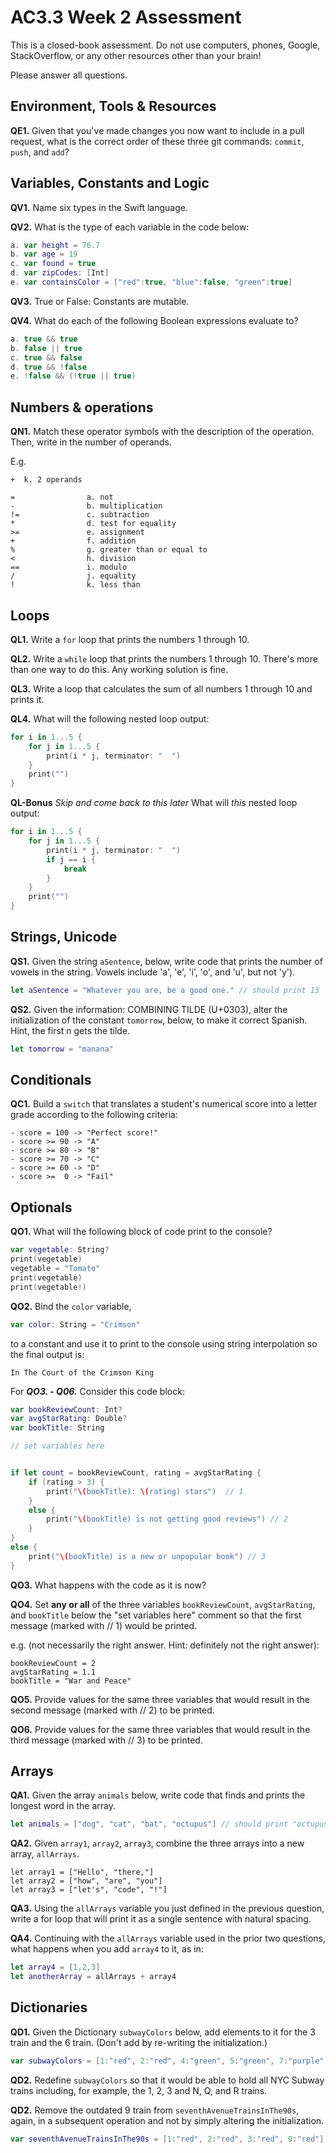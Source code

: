 # AC3.3 Week 2 Assessment

This is a closed-book assessment.  Do not use computers, phones, Google,
StackOverflow, or any other resources other than your brain!

Please answer all questions.

## Environment, Tools & Resources

**QE1.** Given that you've made changes you now want to include in a pull request, 
what is the correct order of these three git commands:
```commit```, ```push```, and ```add```?

## Variables, Constants and Logic

**QV1.** Name six types in the Swift language.

**QV2.** What is the type of each variable in the code below:

```swift
a. var height = 76.7
b. var age = 19
c. var found = true
d. var zipCodes: [Int]
e. var containsColor = ["red":true, "blue":false, "green":true]
```

**QV3.** True or False: Constants are mutable.

**QV4.** What do each of the following Boolean expressions evaluate to?

```swift
a. true && true
b. false || true
c. true && false
d. true && !false
e. !false && (!true || true)
```

## Numbers & operations
**QN1.** Match these operator symbols with the description of the operation. Then, write
in the number of operands.

E.g. 
```
+  k. 2 operands
```

```
=                a. not
-                b. multiplication
!=               c. subtraction
*                d. test for equality
>=               e. assignment
+                f. addition
%                g. greater than or equal to
<                h. division
==               i. modulo
/                j. equality
!                k. less than
```

## Loops

**QL1.**  Write a ```for``` loop that prints the numbers 1 through 10.

**QL2.**  Write a ```while``` loop that prints the numbers 1 through 10. There's more than
one way to do this. Any working solution is fine.

**QL3.**  Write a loop that calculates the sum of all numbers 1 through 10 and prints it.


**QL4.** What will the following nested loop output:

```swift
for i in 1...5 {
    for j in 1...5 {
        print(i * j, terminator: "  ")
    }
    print("")
}
```

**QL-Bonus** _Skip and come back to this later_ What will *this* nested loop output:
```swift
for i in 1...5 {
    for j in 1...5 {
        print(i * j, terminator: "  ")
        if j == i {
            break
        }
    }
    print("")
}
```

## Strings, Unicode

**QS1.** Given the string ```aSentence```, below, write code that prints the number of vowels in 
the string. Vowels include 'a', 'e', 'i', 'o', and 'u', but not 'y').

```swift
let aSentence = "Whatever you are, be a good one." // should print 13
```

**QS2.** Given the information: COMBINING TILDE (U+0303), alter the initialization of the constant 
```tomorrow```, below, to make it correct Spanish. Hint, the first n gets the tilde.

```swift
let tomorrow = "manana"
```

## Conditionals

**QC1.** Build a ```switch``` that translates a student's numerical score into a letter grade 
according to the following criteria:

```
- score = 100 -> "Perfect score!"
- score >= 90 -> "A" 
- score >= 80 -> "B" 
- score >= 70 -> "C"
- score >= 60 -> "D"
- score >=  0 -> "Fail"
```

## Optionals

**QO1.** What will the following block of code print to the console?

```swift
var vegetable: String?
print(vegetable)
vegetable = "Tomato"
print(vegetable)
print(vegetable!)
```

**QO2.** Bind the ```color``` variable, 

```swift
var color: String = "Crimson"
```

to a constant and use it to print to the console using string interpolation so the final output is:

```
In The Court of the Crimson King
```

For _**QO3. - Q06.**_ Consider this code block:

```swift
var bookReviewCount: Int?
var avgStarRating: Double?
var bookTitle: String

// set variables here


if let count = bookReviewCount, rating = avgStarRating {
    if (rating > 3) {
        print("\(bookTitle): \(rating) stars")  // 1
    }
    else {
        print("\(bookTitle) is not getting good reviews") // 2
    }
}
else {
    print("\(bookTitle) is a new or unpopular book") // 3
}
```

**QO3.** What happens with the code as it is now?

**QO4.** Set **any or all** of the three variables ```bookReviewCount```, ```avgStarRating```,
and ```bookTitle``` below the "set variables here" comment
so that the first message (marked with // 1) would be printed.

e.g. (not necessarily the right answer. Hint: definitely not the right answer):

```
bookReviewCount = 2
avgStarRating = 1.1
bookTitle = "War and Peace"
```

**QO5.** Provide values for the same three variables that would result in the second message (marked with // 2) to be printed.

**QO6.** Provide values for the same three variables that would result in the third message (marked with // 3) to be printed.

## Arrays

**QA1.** Given the array ```animals``` below, write code that finds and prints the longest word in the array.

```swift
let animals = ["dog", "cat", "bat", "octupus"] // should print "octupus"
```

**QA2.** Given ```array1```, ```array2```, ```array3```, combine the three arrays 
into a new array, ```allArrays```.

```
let array1 = ["Hello", "there,"]
let array2 = ["how", "are", "you"]
let array3 = ["let's", "code", "!"]
```

**QA3.** Using the ```allArrays``` variable you just defined in the previous question, write
a for loop that will print it as a single sentence with natural spacing.

**QA4.** Continuing with the ```allArrays``` variable used in the prior two questions, 
what happens when you add ```array4``` to it, as in:

```swift
let array4 = [1,2,3]
let anotherArray = allArrays + array4
```

## Dictionaries

**QD1.** Given the Dictionary ```subwayColors``` below, add elements to it for the 3 train
and the 6 train. (Don't add by re-writing the initialization.)

```swift
var subwayColors = [1:"red", 2:"red", 4:"green", 5:"green", 7:"purple"]
```

**QD2.** Redefine ```subwayColors``` so that it would be able to hold all NYC Subway trains including,
for example, the 1, 2, 3 and N, Q, and R trains. 


**QD2.** Remove the outdated 9 train from ```seventhAvenueTrainsInThe90s```, again, in a subsequent operation and
not by simply altering the initialization.

```swift
var seventhAvenueTrainsInThe90s = [1:"red", 2:"red", 3:"red", 9:"red"]
```

